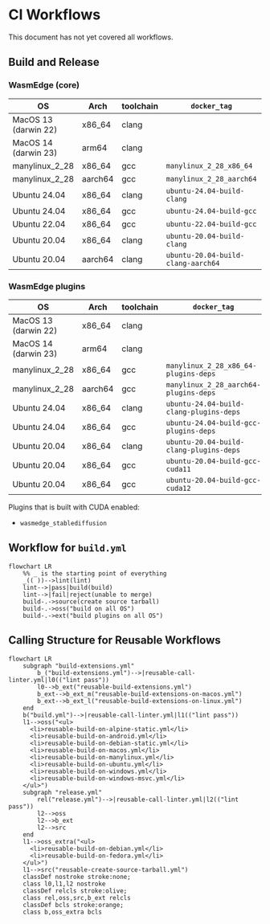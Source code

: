# CI Workflows

This document has not yet covered all workflows.

## Build and Release

### WasmEdge (core)

| OS | Arch | toolchain | `docker_tag` | test | release |
| -- | ---- | --------- | ------------ | ---- | ------- |
| MacOS 13 (darwin 22) | x86_64 | clang || o | o |
| MacOS 14 (darwin 23) | arm64 | clang || o | o |
| manylinux_2_28 | x86_64 | gcc | `manylinux_2_28_x86_64` | o | o |
| manylinux_2_28 | aarch64 | gcc | `manylinux_2_28_aarch64` | o | o |
| Ubuntu 24.04 | x86_64 | clang | `ubuntu-24.04-build-clang` | o ||
| Ubuntu 24.04 | x86_64 | gcc | `ubuntu-24.04-build-gcc` | o ||
| Ubuntu 22.04 | x86_64 | gcc | `ubuntu-22.04-build-gcc` | coverage ||
| Ubuntu 20.04 | x86_64 | clang | `ubuntu-20.04-build-clang` | o | o |
| Ubuntu 20.04 | aarch64 | clang | `ubuntu-20.04-build-clang-aarch64` | o | o |

### WasmEdge plugins

| OS | Arch | toolchain | `docker_tag` | test | release |
| -- | ---- | --------- | ------------ | ---- | ------- |
| MacOS 13 (darwin 22) | x86_64 | clang || o | o |
| MacOS 14 (darwin 23) | arm64 | clang || o | o |
| manylinux_2_28 | x86_64 | gcc | `manylinux_2_28_x86_64-plugins-deps` | o | o |
| manylinux_2_28 | aarch64 | gcc | `manylinux_2_28_aarch64-plugins-deps` | o | o |
| Ubuntu 24.04 | x86_64 | clang | `ubuntu-24.04-build-clang-plugins-deps` | o ||
| Ubuntu 24.04 | x86_64 | gcc | `ubuntu-24.04-build-gcc-plugins-deps` | o ||
| Ubuntu 20.04 | x86_64 | clang | `ubuntu-20.04-build-clang-plugins-deps` | o | o |
| Ubuntu 20.04 | x86_64 | gcc | `ubuntu-20.04-build-gcc-cuda11` | - | - |
| Ubuntu 20.04 | x86_64 | gcc | `ubuntu-20.04-build-gcc-cuda12` | - | - |

Plugins that is built with CUDA enabled:
- `wasmedge_stablediffusion`

## Workflow for `build.yml`

```mermaid
flowchart LR
    %% _ is the starting point of everything
    _(( ))-->lint(lint)
    lint-->|pass|build(build)
    lint-->|fail|reject(unable to merge)
    build-.->source(create source tarball)
    build-.->oss("build on all OS")
    build-.->ext("build plugins on all OS")
```

## Calling Structure for Reusable Workflows

```mermaid
flowchart LR
    subgraph "build-extensions.yml"
        b_("build-extensions.yml")-->|reusable-call-linter.yml|l0(("lint pass"))
        l0-->b_ext("reusable-build-extensions.yml")
        b_ext-->b_ext_m("reusable-build-extensions-on-macos.yml")
        b_ext-->b_ext_l("reusable-build-extensions-on-linux.yml")
    end
    b("build.yml")-->|reusable-call-linter.yml|l1(("lint pass"))
    l1-->oss("<ul>
      <li>reusable-build-on-alpine-static.yml</li>
      <li>reusable-build-on-android.yml</li>
      <li>reusable-build-on-debian-static.yml</li>
      <li>reusable-build-on-macos.yml</li>
      <li>reusable-build-on-manylinux.yml</li>
      <li>reusable-build-on-ubuntu.yml</li>
      <li>reusable-build-on-windows.yml</li>
      <li>reusable-build-on-windows-msvc.yml</li>
    </ul>")
    subgraph "release.yml"
        rel("release.yml")-->|reusable-call-linter.yml|l2(("lint pass"))
        l2-->oss
        l2-->b_ext
        l2-->src
    end
    l1-->oss_extra("<ul>
      <li>reusable-build-on-debian.yml</li>
      <li>reusable-build-on-fedora.yml</li>
    </ul>")
    l1-->src("reusable-create-source-tarball.yml")
    classDef nostroke stroke:none;
    class l0,l1,l2 nostroke
    classDef relcls stroke:olive;
    class rel,oss,src,b_ext relcls
    classDef bcls stroke:orange;
    class b,oss_extra bcls
```
